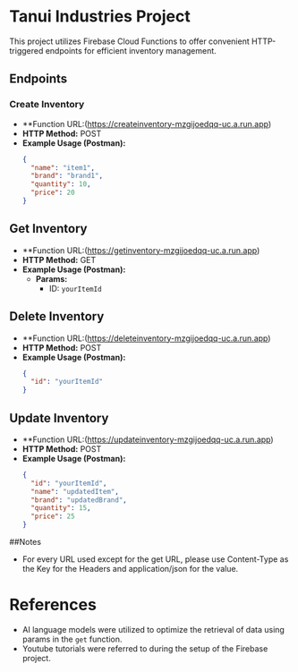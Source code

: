 # Tanui Industries Project

This project utilizes Firebase Cloud Functions to offer convenient HTTP-triggered endpoints for efficient inventory management.

## Endpoints

### Create Inventory

- **Function URL:(https://createinventory-mzgijoedqq-uc.a.run.app)
- **HTTP Method:** POST
- **Example Usage (Postman):**
  ```json
  {
    "name": "item1",
    "brand": "brand1",
    "quantity": 10,
    "price": 20
  }

## Get Inventory

- **Function URL:(https://getinventory-mzgijoedqq-uc.a.run.app)
- **HTTP Method:** GET
- **Example Usage (Postman):**
  - **Params:**
    - ID: `yourItemId`

## Delete Inventory

- **Function URL:(https://deleteinventory-mzgijoedqq-uc.a.run.app)
- **HTTP Method:** POST
- **Example Usage (Postman):**
  ```json
  {
    "id": "yourItemId"
  }

## Update Inventory

- **Function URL:(https://updateinventory-mzgijoedqq-uc.a.run.app)
- **HTTP Method:** POST
- **Example Usage (Postman):**
  ```json
  {
    "id": "yourItemId",
    "name": "updatedItem",
    "brand": "updatedBrand",
    "quantity": 15,
    "price": 25
  }

##Notes

- For every URL used except for the get URL, please use Content-Type as the Key for the Headers and application/json for the value.


# References

- AI language models were utilized to optimize the retrieval of data using params in the `get` function.
- Youtube tutorials were referred to during the setup of the Firebase project.


  
